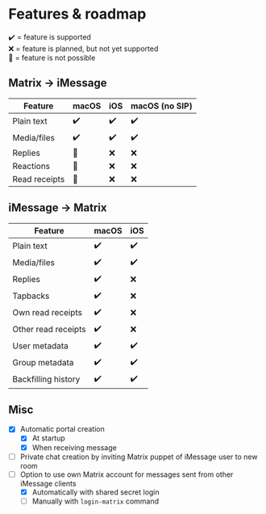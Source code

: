 # Features & roadmap
✔️ = feature is supported  
❌ = feature is planned, but not yet supported  
🛑 = feature is not possible

## Matrix → iMessage
| Feature       | macOS | iOS | macOS (no SIP) |
|---------------|-------|-----|----------------|
| Plain text    | ✔️    | ✔️  | ✔️             |
| Media/files   | ✔️    | ✔️  | ✔️             |
| Replies       | 🛑    | ❌  | ❌             |
| Reactions     | 🛑    | ❌  | ❌             |
| Read receipts | 🛑    | ❌  | ❌             |

## iMessage → Matrix
| Feature             | macOS | iOS |
|---------------------|-------|-----|
| Plain text          | ✔️    | ✔️  |
| Media/files         | ✔️    | ✔️  |
| Replies             | ✔️    | ❌  |
| Tapbacks            | ✔️    | ❌  |
| Own read receipts   | ✔️    | ❌  |
| Other read receipts | ✔️    | ❌  |
| User metadata       | ✔️    | ✔️  |
| Group metadata      | ✔️    | ✔️  |
| Backfilling history | ✔️    | ✔️  |

## Misc
* [x] Automatic portal creation
  * [x] At startup
  * [x] When receiving message
* [ ] Private chat creation by inviting Matrix puppet of iMessage user to new room
* [ ] Option to use own Matrix account for messages sent from other iMessage clients
  * [x] Automatically with shared secret login
  * [ ] Manually with `login-matrix` command
